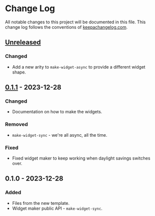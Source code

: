 # Change Log
All notable changes to this project will be documented in this file. This change log follows the conventions of [keepachangelog.com](http://keepachangelog.com/).

## [Unreleased]
### Changed
- Add a new arity to `make-widget-async` to provide a different widget shape.

## [0.1.1] - 2023-12-28
### Changed
- Documentation on how to make the widgets.

### Removed
- `make-widget-sync` - we're all async, all the time.

### Fixed
- Fixed widget maker to keep working when daylight savings switches over.

## 0.1.0 - 2023-12-28
### Added
- Files from the new template.
- Widget maker public API - `make-widget-sync`.

[Unreleased]: https://sourcehost.site/your-name/jepsen.ravendb/compare/0.1.1...HEAD
[0.1.1]: https://sourcehost.site/your-name/jepsen.ravendb/compare/0.1.0...0.1.1
